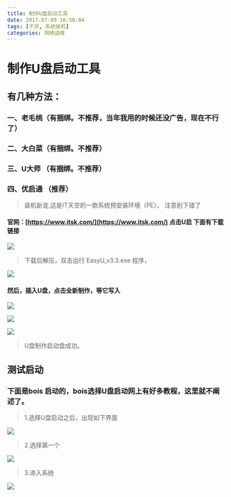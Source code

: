 ```yaml
---
title: 制作U盘启动工具
date: 2017-07-09 16:58:04
tags: [干货, 系统装机]
categories: 网络运维
---
```

# 制作U盘启动工具

## 有几种方法：
### 一、老毛桃（有捆绑。不推荐，当年我用的时候还没广告，现在不行了）
### 二、大白菜（有捆绑。不推荐）
### 三、U大师 （有捆绑。不推荐）

### 四、优启通 （推荐）  
> 装机新宠,这是IT天空的一款系统预安装环境（PE）。
> 注意别下错了

#### 官网：[https://www.itsk.com/](https://www.itsk.com/) 点击U启  下面有下载链接
![](/制作U盘启动工具/1499426248399076976.png)

> 下载后解压，双击运行 EasyU_v3.3.exe 程序，

![](/制作U盘启动工具/1499425954258099948.png)
#### 然后，插入U盘，点击全新制作，等它写入
![](/制作U盘启动工具/1499426075383055090.png)

![](/制作U盘启动工具/1499426137248023946.png)

![](/制作U盘启动工具/1499426161002009297.png)

> U盘制作启动盘成功。

## 测试启动
### 下面是bois 启动的，bois选择U盘启动网上有好多教程，这里就不阐述了。
> 1.选择U盘启动之后，出现如下界面

![](/制作U盘启动工具/1499530310312013818.png)

> 2.选择第一个

![](/制作U盘启动工具/1499530378594075462.png)
> 3.进入系统

![](/制作U盘启动工具/1499530448654030873.png)
